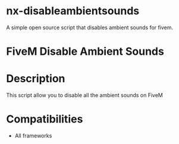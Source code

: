 # nx-disableambientsounds
 A simple open source script that disables ambient sounds for fivem.
# FiveM Disable Ambient Sounds

# Description
This script allow you to disable all the ambient sounds on FiveM

# Compatibilities
- All frameworks 

